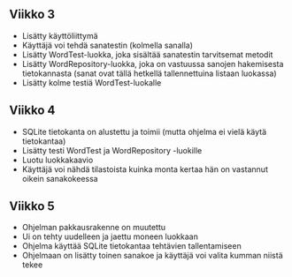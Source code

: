 ## Viikko 3

 - Lisätty käyttöliittymä
 - Käyttäjä voi tehdä sanatestin (kolmella sanalla)
 - Lisätty WordTest-luokka, joka sisältää sanatestin tarvitsemat metodit
 - Lisätty WordRepository-luokka, joka on vastuussa sanojen hakemisesta tietokannasta (sanat ovat tällä hetkellä tallennettuina listaan luokassa)
 - Lisätty kolme testiä WordTest-luokalle

## Viikko 4

 - SQLite tietokanta on alustettu ja toimii (mutta ohjelma ei vielä käytä tietokantaa)
 - Lisätty testi WordTest ja WordRepository -luokille
 - Luotu luokkakaavio
 - Käyttäjä voi nähdä tilastoista kuinka monta kertaa hän on vastannut oikein sanakokeessa

## Viikko 5

 - Ohjelman pakkausrakenne on muutettu
 - Ui on tehty uudelleen ja jaettu moneen luokkaan
 - Ohjelma käyttää SQLite tietokantaa tehtävien tallentamiseen
 - Ohjelmaan on lisätty toinen sanakoe ja käyttäjä voi valita kumman niistä tekee
